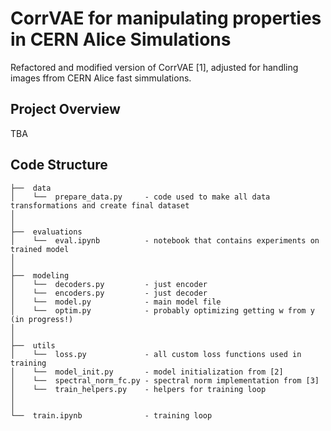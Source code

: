 # CorrVAE for manipulating properties in CERN Alice Simulations

Refactored and modified version of CorrVAE [1], adjusted for handling images ffrom CERN Alice fast simmulations.

## Project Overview

TBA

## Code Structure
```
├──  data  
│    └──  prepare_data.py     - code used to make all data transformations and create final dataset
│
│
├──  evaluations
│    └──  eval.ipynb          - notebook that contains experiments on trained model 
│
│
├──  modeling
│    └──  decoders.py         - just encoder
│    └──  encoders.py         - just decoder
│    └──  model.py            - main model file
│    └──  optim.py            - probably optimizing getting w from y (in progress!)
│
│
├──  utils
│    └──  loss.py             - all custom loss functions used in training
│    └──  model_init.py       - model initialization from [2]
│    └──  spectral_norm_fc.py - spectral norm implementation from [3]
│    └──  train_helpers.py    - helpers for training loop
│
│
└──  train.ipynb              - training loop
```
